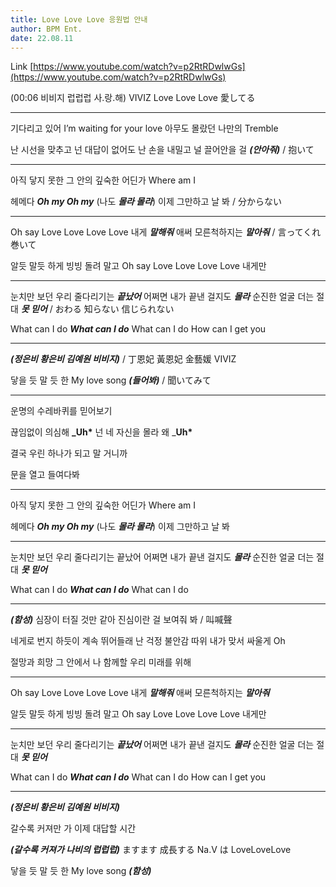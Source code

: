 ```yaml
---
title: Love Love Love 응원법 안내
author: BPM Ent.
date: 22.08.11
---
```


Link [https://www.youtube.com/watch?v=p2RtRDwlwGs](https://www.youtube.com/watch?v=p2RtRDwlwGs)

(00:06 비비지 럽럽럽 사.랑.해) VIVIZ Love Love Love 愛してる

---

기다리고 있어 I’m waiting for your love 아무도 몰랐던 나만의 Tremble

난 시선을 맞추고 넌 대답이 없어도 난 손을 내밀고 널 끌어안을 걸 **_(안아줘)_** / 抱いて

---

아직 닿지 못한 그 안의 깊숙한 어딘가 Where am I

헤메다 **_Oh my Oh my_** (나도 **_몰라 몰라_**) 이제 그만하고 날 봐 / 分からない

---

Oh say Love Love Love Love 내게 **_말해줘_** 애써 모른척하지는 **_말아줘_** / 言ってくれ 巻いて

알듯 말듯 하게 빙빙 돌려 말고 Oh say Love Love Love Love 내게만

---

눈치만 보던 우리 줄다리기는 **_끝났어_** 어쩌면 내가 끝낸 걸지도 **_몰라_** 순진한 얼굴 더는 절대 **_못 믿어_** / おわる 知らない 信じられない

What can I do **_What can I do_** What can I do How can I get you

---

**_(정은비 황은비 김예원 비비지)_** / 丁恩妃 黃恩妃 金藝媛 VIVIZ

닿을 듯 말 듯 한 My love song **_(들어봐)_** / 聞いてみて

---

운명의 수레바퀴를 믿어보기

끊임없이 의심해 **\_Uh\*** 넌 네 자신을 몰라 왜 \_**Uh\***

결국 우린 하나가 되고 말 거니까

문을 열고 들여다봐

---

아직 닿지 못한 그 안의 깊숙한 어딘가 Where am I

헤메다 **_Oh my Oh my_** (나도 **_몰라 몰라_**) 이제 그만하고 날 봐

---

눈치만 보던 우리 줄다리기는 끝났어 어쩌면 내가 끝낸 걸지도 **_몰라_** 순진한 얼굴 더는 절대 **_못 믿어_**

What can I do **_What can I do_** What can I do

---

**_(함성)_** 심장이 터질 것만 같아 진심이란 걸 보여줘 봐 / 叫喊聲

네게로 번지 하듯이 계속 뛰어들래 난 걱정 불안감 따위 내가 맞서 싸울게 Oh

절망과 희망 그 안에서 나 함께할 우리 미래를 위해

---

Oh say Love Love Love Love 내게 **_말해줘_** 애써 모른척하지는 **_말아줘_**

알듯 말듯 하게 빙빙 돌려 말고 Oh say Love Love Love Love 내게만

---

눈치만 보던 우리 줄다리기는 **_끝났어_** 어쩌면 내가 끝낸 걸지도 **_몰라_** 순진한 얼굴 더는 절대 **_못 믿어_**

What can I do **_What can I do_** What can I do How can I get you

---

**_(정은비 황은비 김예원 비비지)_**

갈수록 커져만 가 이제 대답할 시간

**_(갈수록 커져가 나비의 럽럽럽)_** ますます 成長する Na.V は LoveLoveLove

닿을 듯 말 듯 한 My love song **_(함성)_**
